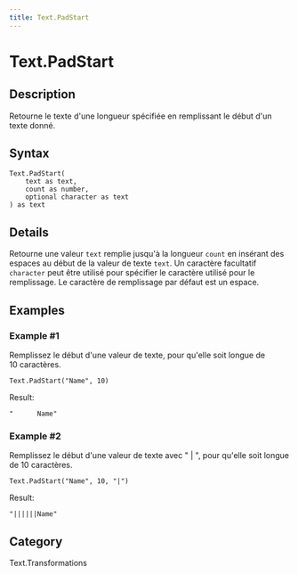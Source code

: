 ```yaml
---
title: Text.PadStart
---
```


# Text.PadStart


## Description

Retourne le texte d&#39;une longueur spécifiée en remplissant le début d&#39;un texte donné.


## Syntax

```powerquery
Text.PadStart(
    text as text,
    count as number,
    optional character as text
) as text
```


## Details

Retourne une valeur <code>text</code> remplie jusqu'à la longueur <code>count</code> en insérant des espaces au début de la valeur de texte <code>text</code>.    Un caractère facultatif <code>character</code> peut être utilisé pour spécifier le caractère utilisé pour le remplissage. Le caractère de remplissage par défaut est un espace.


## Examples

### Example #1 
Remplissez le début d&#39;une valeur de texte, pour qu&#39;elle soit longue de 10 caractères.
```powerquery
Text.PadStart("Name", 10)
```

Result: 
```powerquery
"      Name"
```


### Example #2 
Remplissez le début d&#39;une valeur de texte avec &#34; | &#34;, pour qu&#39;elle soit longue de 10 caractères.
```powerquery
Text.PadStart("Name", 10, "|")
```

Result: 
```powerquery
"||||||Name"
```




## Category
Text.Transformations
